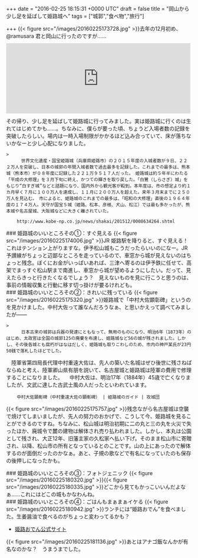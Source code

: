 
+++
date = "2016-02-25 18:15:31 +0000 UTC"
draft = false
title = "岡山から少し足を延ばして姫路城へ"
tags = ["城郭","食べ物","旅行"]

+++
{{< figure src="/images/20160225173728.jpg"  >}}去年の12月初め、@ramusara 君と岡山に行ったのですが……<iframe src="https://hatenablog-parts.com/embed?url=https%3A%2F%2Fblog.daruyanagi.jp%2Fentry%2F2016%2F01%2F13%2F184454" title="大都会岡山で開催された“忘年会議2015”に参加してきた。 - だるろぐ" class="embed-card embed-blogcard" scrolling="no" frameborder="0" style="display: block; width: 100%; height: 190px; max-width: 500px; margin: 10px 0px;"></iframe>その帰り、少し足を延ばして姫路城に行ってみました。実は姫路城に行くのは生れてはじめてかも……。ちなみに、僕らが要った頃、ちょうど入場者数の記録を突破したらしい。場内は一時入場制限がかかるほど込み合っていて、床が落ちないかなーと少し心配になりました。

    >
        　世界文化遺産・国宝姫路城（兵庫県姫路市）の２０１５年度の入城者数が９日、２２２万人を突破し、日本の城郭の年間入城者数で過去最多を記録した。これまでの最多は、熊本城（熊本市）が０８年度に記録した２２１万９５１７人だった。　姫路城は約５年半にわたる「平成の大修理」を３月下旬に終え、かつての輝きを取り戻した。「白鷺（しらさぎ）城」をもじり“白すぎ城”などと話題になり、国内外から観光客が殺到。本年度は、市の想定より約１カ月早く７月に１００万人を達成し、１１月に２００万人を超えた。来年３月末までに２５０万人を見込む。　市によると、姫路城のこれまでの最多は、「昭和の大修理」直後の１９６４年度の１７４万人。天守が国宝５城（姫路、松本、彦根、犬山、松江）では最も多かったが、熊本城や名古屋城、大阪城などに大きく離されていた。

        http://www.kobe-np.co.jp/news/shakai/201512/0008634264.shtml
    

<div class="section">
    ### 姫路城のいいところその①：すぐ見える
    {{< figure src="/images/20160225174006.jpg"  >}}JR 姫路駅を降りると、すぐ見える！　これはテンション上がりますな。伊予松山城もこうだったらいいのになー。JR 予讃線がちょっと辺鄙なところを走っているので、車窓から城が見えないのはちょっと残念。ぼくにお金がいっぱいあれば、三津へ寄るのは伊予鉄に任せて、高架でまっすぐ松山駅まで南進し、車窓から城が望めるようにしたい。だって、見えたらきっと行きたくなるでしょう？　見えないものを見に行こうと思うのは、事前の情報収集と行動に移す切っ掛けが要るけれども。

</div>
<div class="section">
    ### 姫路城のいいところその②：きれいに残っている
    {{< figure src="/images/20160225175320.jpg"  >}}姫路城で「中村大佐顕彰碑」というのを見かけました。中村大佐って誰なんだろうなぁ、と思いかえって調べてみましたが――

    >
        　日本古来の城郭は兵器の発達にともなって、無用のものになり、明治6年（1873年）のはじめ、太政官は全国の城郭125の廃棄を布達し、姫路城など56の城が残されました。しかし、その後各城とも腐朽がはなはだしく、姫路城も取りこわしのため、市内の神戸某氏が23円50銭で落札したほどでした。
　陸軍省第四局長代理中村重遠大佐は、先人の築いた名城はぜひ後世に残さねばならぬと考え、陸軍卿山県有朋を説いて、名古屋城と姫路城は陸軍の費用で修理することになりました。
　中村大佐は、明治17年（1884年）45歳で亡くなりましたが、文武に達した古武士風の人だったといわれています。

        中村大佐顕彰碑（中村重遠大佐の顕彰碑） | 姫路城のガイド | 攻城団
    
{{< figure src="/images/20160225175757.jpg"  >}}残念ながら名古屋城は空襲で焼けてしまいましたが、先人の努力のおかげで、こうして今、姫路城を見ることができるのですね。ちなみに、松山城は明治初期に二の丸と三の丸を火災で失ったほか、廃城令で麓の建物は解体され売り払われました。しかし、本丸は公園として残され、大正12年、旧藩主家の久松家へ払い下げ。そのまま松山市に寄贈され、以降、松山市の所有となっているとのことです。山の上にあったので解体するのが面倒だったのかなぁ。あと、子規の歌などで有名になっていたのも保存の後押しになったかも。

</div>
<div class="section">
    ### 姫路城のいいところその③：フォトジェニック
    {{< figure src="/images/20160225180320.jpg"  >}}{{< figure src="/images/20160225180335.jpg"  >}}どこから見てもかっこいいんだよなぁ……これにはどこの城もかなわんね。

</div>
<div class="section">
    ### 姫路城のいいところその④：ごはんもまぁまぁイケる
    {{< figure src="/images/20160225180942.jpg"  >}}ランチには“姫路おでん”を食べました。生姜醤油で食べるのがちょっと変わってるかも？

<ul>
<li><a href="http://himejioden.jp/oden.html">姫路おでん公式サイト</a></li>
</ul>{{< figure src="/images/20160225181136.jpg"  >}}あとはアナゴ飯なんかが有名なのかな？　うまうまでした。

</div>

